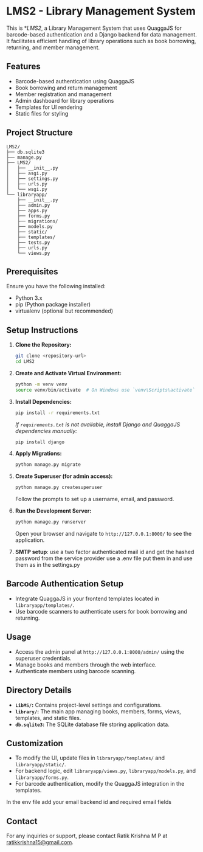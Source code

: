 # LMS2 - Library Management System

This is **LMS2*, a Library Management System that uses QuaggaJS for barcode-based authentication and a Django backend for data management. It facilitates efficient handling of library operations such as book borrowing, returning, and member management.

## Features
- Barcode-based authentication using QuaggaJS
- Book borrowing and return management
- Member registration and management
- Admin dashboard for library operations
- Templates for UI rendering
- Static files for styling

## Project Structure
```
LMS2/
├── db.sqlite3
├── manage.py
├── LMS2/
│   ├── __init__.py
│   ├── asgi.py
│   ├── settings.py
│   ├── urls.py
│   └── wsgi.py
└── libraryapp/
    ├── __init__.py
    ├── admin.py
    ├── apps.py
    ├── forms.py
    ├── migrations/
    ├── models.py
    ├── static/
    ├── templates/
    ├── tests.py
    ├── urls.py
    └── views.py
```

## Prerequisites
Ensure you have the following installed:
- Python 3.x
- pip (Python package installer)
- virtualenv (optional but recommended)

## Setup Instructions

1. **Clone the Repository:**
   ```bash
   git clone <repository-url>
   cd LMS2
   ```

2. **Create and Activate Virtual Environment:**
   ```bash
   python -m venv venv
   source venv/bin/activate  # On Windows use `venv\Scripts\activate`
   ```

3. **Install Dependencies:**
   ```bash
   pip install -r requirements.txt
   ```
   *If `requirements.txt` is not available, install Django and QuaggaJS dependencies manually:*
   ```bash
   pip install django
   ```

4. **Apply Migrations:**
   ```bash
   python manage.py migrate
   ```

5. **Create Superuser (for admin access):**
   ```bash
   python manage.py createsuperuser
   ```
   Follow the prompts to set up a username, email, and password.

6. **Run the Development Server:**
   ```bash
   python manage.py runserver
   ```
   Open your browser and navigate to `http://127.0.0.1:8000/` to see the application.
7. **SMTP setup**: use a two factor authenticated mail id and get the hashed password from the service provider use a .env file put them in and use them as in the settings.py

## Barcode Authentication Setup
- Integrate QuaggaJS in your frontend templates located in `libraryapp/templates/`.
- Use barcode scanners to authenticate users for book borrowing and returning.

## Usage
- Access the admin panel at `http://127.0.0.1:8000/admin/` using the superuser credentials.
- Manage books and members through the web interface.
- Authenticate members using barcode scanning.

## Directory Details
- **`LibMS/`:** Contains project-level settings and configurations.
- **`library/`:** The main app managing books, members, forms, views, templates, and static files.
- **`db.sqlite3`:** The SQLite database file storing application data.

## Customization
- To modify the UI, update files in `libraryapp/templates/` and `libraryapp/static/`.
- For backend logic, edit `libraryapp/views.py`, `libraryapp/models.py`, and `libraryapp/forms.py`.
- For barcode authentication, modify the QuaggaJS integration in the templates.

In the env file add your email backend id and required email fields
## Contact
For any inquiries or support, please contact Ratik Krishna M P at ratikkrishna15@gmail.com.

